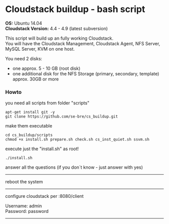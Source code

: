 # Cloudstack buildup - bash script

**OS:** Ubuntu 14.04  
**Cloudstack Version:** 4.4 - 4.9 (latest subversion)  

This script will build up an fully working Cloudstack.  
You will have the Cloudstack Management, Cloudstack Agent, NFS Server, MySQL Server, KVM on one host.  

You need 2 disks:
 - one approx. 5 - 10 GB (root disk)
 - one additional disk for the NFS Storage (primary, secondary, template) approx. 30GB or more

### Howto

you need all scripts from folder "scripts"  

	apt-get install git -y
	git clone https://github.com/se-bre/cs_buildup.git

make them executable

	cd cs_buildup/scripts
	chmod +x install.sh prepare.sh check.sh cs_inst_quiet.sh ssvm.sh

execute just the "install.sh" as root!  

	./install.sh

answer all the questions (if you don´t know - just answer with yes)  

---

reboot the system   

---

configure cloudstack per <IP of the system>:8080/client  

Username: admin  
Password: password  

---
